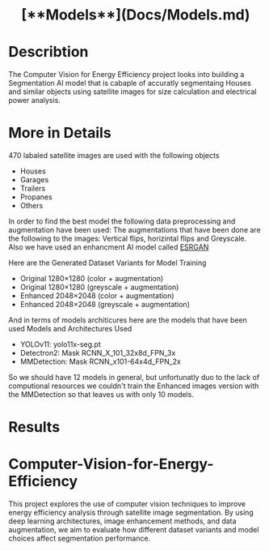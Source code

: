 <div align="center">

  <h1>[**Models**](Docs/Models.md)</h1>
  
</div>


# Describtion 
The Computer Vision for Energy Efficiency project looks into building a Segmentation AI model that is cabaple of accuratly segmentaing Houses and similar objects using satellite images for size calculation and electrical power analysis. 



# More in Details
470 labaled satellite images are used with the following objects 
- Houses
- Garages
- Trailers
- Propanes
- Others

In order to find the best model the following data preprocessing and augmentation have been used: The augmentations that have been done are the following to the images: Vertical flips, horizintal flips and Greyscale. Also we have used an enhancment AI model called [ESRGAN](https://github.com/xinntao/Real-ESRGAN/tree/master)


Here are the Generated Dataset Variants for Model Training
* Original 1280×1280 (color + augmentation)
* Original 1280×1280 (greyscale + augmentation)
* Enhanced 2048×2048 (color + augmentation)
* Enhanced 2048×2048 (greyscale + augmentation)

And in terms of models architicures here are the models that have been used
Models and Architectures Used
* YOLOv11: yolo11x-seg.pt
* Detectron2: Mask RCNN_X_101_32x8d_FPN_3x
* MMDetection: Mask RCNN_x101-64x4d_FPN_2x

So we should have 12 models in general, but unfortunatly duo to the lack of computional resources we couldn't train the Enhanced images version with the MMDetection so that leaves us with only 10 models. 

# Results



# Computer-Vision-for-Energy-Efficiency
This project explores the use of computer vision techniques to improve energy efficiency analysis through satellite image segmentation. By using deep learning architectures, image enhancement methods, and data augmentation, we aim to evaluate how different dataset variants and model choices affect segmentation performance.


